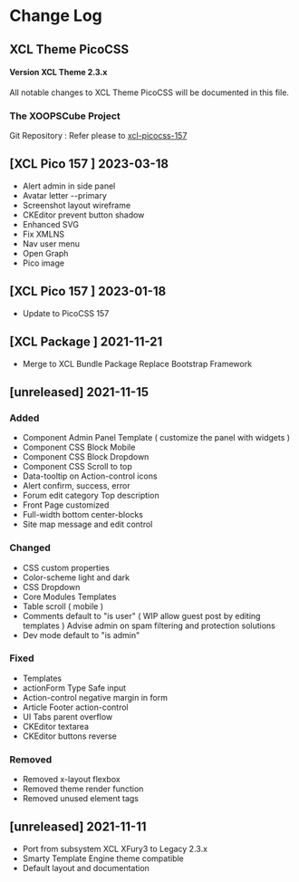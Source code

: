 # Change Log

## XCL Theme PicoCSS

#### Version XCL Theme 2.3.x

All notable changes to XCL Theme PicoCSS will be documented in this file.

### The XOOPSCube Project

Git Repository : Refer please to [ xcl-picocss-157 ](https://github.com/xoopscube-themes/xcl-picocss-157)

## [XCL Pico 157 ] 2023-03-18

- Alert admin in side panel
- Avatar letter --primary
- Screenshot layout wireframe
- CKEditor prevent button shadow
- Enhanced SVG
- Fix XMLNS
- Nav user menu
- Open Graph
- Pico image

## [XCL Pico 157 ] 2023-01-18

- Update to PicoCSS 157

## [XCL Package ] 2021-11-21

- Merge to XCL Bundle Package
  Replace Bootstrap Framework

## [unreleased] 2021-11-15

### Added

- Component Admin Panel Template
  ( customize the panel with widgets )
- Component CSS Block Mobile
- Component CSS Block Dropdown
- Component CSS Scroll to top
- Data-tooltip on Action-control icons
- Alert confirm, success, error
- Forum edit category Top description
- Front Page customized
- Full-width bottom center-blocks
- Site map message and edit control

### Changed

- CSS custom properties
- Color-scheme light and dark
- CSS Dropdown
- Core Modules Templates
- Table scroll ( mobile )
- Comments default to "is user"
  ( WIP allow guest post by editing templates )
  Advise admin on spam filtering and protection solutions
- Dev mode default to "is admin"

### Fixed

- Templates
- actionForm Type Safe input
- Action-control negative margin in form
- Article Footer action-control
- UI Tabs parent overflow
- CKEditor textarea
- CKEditor buttons reverse

### Removed

- Removed x-layout flexbox
- Removed theme render function
- Removed unused element tags

## [unreleased] 2021-11-11

- Port from subsystem XCL XFury3 to Legacy 2.3.x
- Smarty Template Engine theme compatible
- Default layout and documentation
